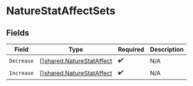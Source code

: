 # NatureStatAffectSets


## Fields

| Field                                                                       | Type                                                                        | Required                                                                    | Description                                                                 |
| --------------------------------------------------------------------------- | --------------------------------------------------------------------------- | --------------------------------------------------------------------------- | --------------------------------------------------------------------------- |
| `Decrease`                                                                  | [][shared.NatureStatAffect](../../../pkg/models/shared/naturestataffect.md) | :heavy_check_mark:                                                          | N/A                                                                         |
| `Increase`                                                                  | [][shared.NatureStatAffect](../../../pkg/models/shared/naturestataffect.md) | :heavy_check_mark:                                                          | N/A                                                                         |